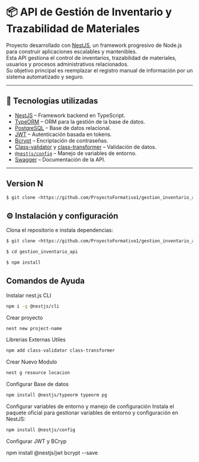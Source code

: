 # 📦 API de Gestión de Inventario y Trazabilidad de Materiales

Proyecto desarrollado con [NestJS](https://nestjs.com/), un framework progresivo de Node.js para construir aplicaciones escalables y mantenibles.  
Esta API gestiona el control de inventarios, trazabilidad de materiales, usuarios y procesos administrativos relacionados.  
Su objetivo principal es reemplazar el registro manual de información por un sistema automatizado y seguro.

---

## 🚀 Tecnologías utilizadas

- [NestJS](https://nestjs.com/) – Framework backend en TypeScript.  
- [TypeORM](https://typeorm.io/) – ORM para la gestión de la base de datos.  
- [PostgreSQL](https://www.postgresql.org/) – Base de datos relacional.  
- [JWT](https://jwt.io/) – Autenticación basada en tokens.  
- [Bcrypt](https://www.npmjs.com/package/bcrypt) – Encriptación de contraseñas.  
- [Class-validator](https://github.com/typestack/class-validator) y [class-transformer](https://github.com/typestack/class-transformer) – Validación de datos.  
- [`@nestjs/config`](https://docs.nestjs.com/techniques/configuration) – Manejo de variables de entorno.  
- [Swagger](https://swagger.io/) – Documentación de la API.  

---

## Version N
```bash
$ git clone <https://github.com/ProyectoFormativo1/gestion_inventario_api>
```

## ⚙️ Instalación y configuración

Clona el repositorio e instala dependencias:

```bash
$ git clone <https://github.com/ProyectoFormativo1/gestion_inventario_api>
```
```bash
$ cd gestion_inventario_api
```
```bash
$ npm install
```
## Comandos de Ayuda

Instalar nest.js CLI

```bash
npm i -g @nestjs/cli
```

Crear proyecto
```bash
nest new project-name
```

Librerias Externas Utiles
```bash
npm add class-validator class-transformer
```

Crear Nuevo Modulo
```bash
nest g resource locacion
```
Configurar Base de datos
```bash
npm install @nestjs/typeorm typeorm pg

```
Configurar variables de entorno y manejo de configuración
Instala el paquete oficial para gestionar variables de entorno y configuración en NestJS:

```bash
npm install @nestjs/config
```



Configurar JWT y BCryp

npm install @nestjs/jwt bcrypt --save